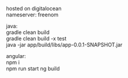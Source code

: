hosted on digitalocean  
nameserver: freenom 

java:  
gradle clean build  
gradle clean build -x test  
java -jar app/build/libs/app-0.0.1-SNAPSHOT.jar

angular:  
npm i  
npm run start
ng build

